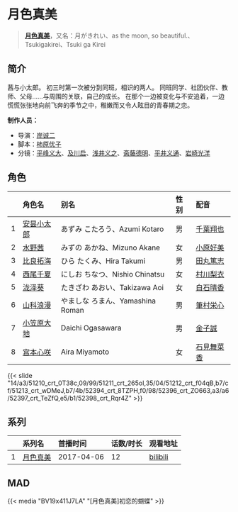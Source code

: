 # 月色真美


> <u>**[月色真美](http://bgm.tv/subject/207573)**</u>，又名：月がきれい、as the moon, so beautiful.、Tsukigakirei、Tsuki ga Kirei

## 简介


茜与小太郎。
初三时第一次被分到同班，相识的两人。
同班同学、社团伙伴、教师、父母……与周围的关联，自己的成长。
在那个一边被变化与不安追着，一边慌慌张张地向前飞奔的季节之中，稚嫩而又令人眩目的青春期之恋。

**制作人员：**
- 导演：[岸诚二](http://bgm.tv/person/1656)
- 脚本：[柿原优子](http://bgm.tv/person/3326)
- 分镜：[平峰义大](http://bgm.tv/person/18570)、[及川启](http://bgm.tv/person/3673)、[浅井义之](http://bgm.tv/person/12162)、[斋藤德明](http://bgm.tv/person/26345)、[平井义通](http://bgm.tv/person/13233)、[岩崎光洋](http://bgm.tv/person/16095)

## 角色

|     |   角色名   |   别名  | 性别 |  配音  |
|:--- |:------  |:----      |:---  |:--   |
| 1 | [安昙小太郎](http://bgm.tv/character/51210) | あずみ こたろう、Azumi Kotaro | 男 | [千葉翔也](http://bgm.tv/person/19619) |
| 2 | [水野茜](http://bgm.tv/character/51211) | みずの あかね、Mizuno Akane | 女 | [小原好美](http://bgm.tv/person/27194) |
| 3 | [比良拓海](http://bgm.tv/character/51212) | ひら たくみ、Hira Takumi | 男 | [田丸篤志](http://bgm.tv/person/7360) |
| 4 | [西尾千夏](http://bgm.tv/character/51213) | にしお ちなつ、Nishio Chinatsu | 女 | [村川梨衣](http://bgm.tv/person/9096) |
| 5 | [泷泽葵](http://bgm.tv/character/52394) | たきざわ あおい、Takizawa Aoi | 女 | [白石晴香](http://bgm.tv/person/18600) |
| 6 | [山科浪漫](http://bgm.tv/character/52396) | やましな ろまん、Yamashina Roman | 男 | [筆村栄心](http://bgm.tv/person/24759) |
| 7 | [小笠原大地](http://bgm.tv/character/52397) | Daichi Ogasawara | 男 | [金子誠](http://bgm.tv/person/28665) |
| 8 | [宫本心咲](http://bgm.tv/character/52398) | Aira Miyamoto | 女 | [石見舞菜香](http://bgm.tv/person/27559) |

{{< slide "14/a3/51210_crt_0T38c,09/99/51211_crt_265oI,35/04/51212_crt_f04qB,b7/cf/51213_crt_wDMeJ,b7/4b/52394_crt_8TZPH,f0/98/52396_crt_ZO663,a3/a6/52397_crt_TeZfQ,e5/b1/52398_crt_Rqr4Z" >}}

## 系列

|     |   系列名   |   首播时间  | 话数/时长  | 观看地址 |
|:---  |:------    |:----      |:---       |:---  |
| 1 |[月色真美](https://bgm.tv/subject/207573)| 2017-04-06 | 12 | [bilibili](https://www.bilibili.com/bangumi/play/ep103870)  |


## MAD

{{< media  "BV19x411J7LA"
"[月色真美]初恋的蝴蝶"  >}}
